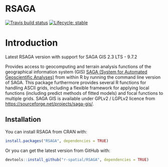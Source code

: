 
<!-- README.md is generated from README.Rmd. Please edit that file -->

# RSAGA

<!-- badges: start -->

[![Travis build
status](https://travis-ci.org/r-spatial/RSAGA.svg?branch=master)](https://app.travis-ci.com/r-spatial/RSAGA)
[![Lifecycle:
stable](https://img.shields.io/badge/lifecycle-stable-brightgreen.svg)](https://lifecycle.r-lib.org/articles/stages.html#stable)
<!-- badges: end -->

# Introduction

Latest RSAGA version with support for SAGA GIS 2.3 LTS - 9.7.2

Provides access to geocomputing and terrain analysis functions of the
geographical information system (GIS) [SAGA (System for Automated
Geoscientific Analyses)](https://saga-gis.sourceforge.io/en/index.html) from within
R by running the command line version of SAGA. This package furthermore
provides several R functions for handling ASCII grids, including a
flexible framework for applying local functions (including predict
methods of fitted models) and focal functions to multiple grids. SAGA
GIS is available under GPLv2 / LGPLv2 licence from
<https://sourceforge.net/projects/saga-gis/>.

## Installation

You can install RSAGA from CRAN with:

``` r
install.packages("RSAGA", dependencies = TRUE)
```

Or you can get the latest version from GitHub with:

``` r
devtools::install_github("r-spatial/RSAGA", dependencies = TRUE)
```
